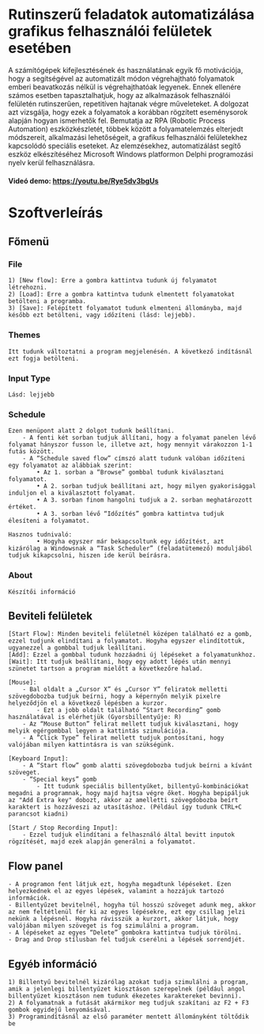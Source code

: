 # Rutinszerű feladatok automatizálása grafikus felhasználói felületek esetében

A számítógépek kifejlesztésének és használatának egyik fő motivációja, hogy a segítségével az automatizált módon végrehajtható folyamatok emberi beavatkozás nélkül is végrehajthatóak legyenek. Ennek ellenére számos esetben tapasztalhatjuk, hogy az alkalmazások felhasználói felületén rutinszerűen, repetitíven hajtanak végre műveleteket. A dolgozat azt vizsgálja, hogy ezek a folyamatok a korábban rögzített eseménysorok alapján hogyan ismerhetők fel. Bemutatja az RPA (Robotic Process Automation) eszközkészletét, többek között a folyamatelemzés elterjedt módszereit, alkalmazási lehetőségeit, a grafikus felhasználói felületekhez kapcsolódó speciális eseteket. Az elemzésekhez, automatizálást segítő eszköz elkészítéséhez Microsoft Windows platformon Delphi programozási nyelv kerül felhasználásra.

#### Videó demo: https://youtu.be/Rye5dv3bgUs

# Szoftverleírás

## Főmenü
### File

	1) [New flow]: Erre a gombra kattintva tudunk új folyamatot létrehozni.
	2) [Load]: Erre a gombra kattintva tudunk elmentett folyamatokat betölteni a programba.
	3) [Save]: Felépített folyamatot tudunk elmenteni állományba, majd később ezt betölteni, vagy időzíteni (lásd: lejjebb).
		
### Themes
	Itt tudunk változtatni a program megjelenésén. A következő indításnál ezt fogja betölteni.
### Input Type
	Lásd: lejjebb
### Schedule
	Ezen menüpont alatt 2 dolgot tudunk beállítani.
		- A fenti két sorban tudjuk állítani, hogy a folyamat panelen lévő folyamat hányszor fusson le, illetve azt, hogy mennyit várakozzon 1-1 futás között.
		- A “Schedule saved flow” címszó alatt tudunk valóban időzíteni egy folyamatot az alábbiak szerint:
			• Az 1. sorban a “Browse” gombbal tudunk kiválasztani folyamatot.
			• A 2. sorban tudjuk beállítani azt, hogy milyen gyakorisággal induljon el a kiválasztott folyamat.
			• A 3. sorban finom hangolni tudjuk a 2. sorban meghatározott értéket.
			• A 3. sorban lévő “Időzítés” gombra kattintva tudjuk élesíteni a folyamatot.
	
	Hasznos tudnivaló:
			• Hogyha egyszer már bekapcsoltunk egy időzítést, azt kizárólag a Windowsnak a “Task Scheduler” (feladatütemező) moduljából tudjuk kikapcsolni, hiszen ide kerül beírásra.
### About
	Készítői információ
	
## Beviteli felületek
	[Start Flow]: Minden beviteli felületnél középen található ez a gomb, ezzel tudjunk elindítani a folyamatot. Hogyha egyszer elindítottuk, ugyanezzel a gombbal tudjuk leállítani.
	[Add]: Ezzel a gombbal tudunk hozzáadni új lépéseket a folyamatunkhoz.
	[Wait]: Itt tudjuk beállítani, hogy egy adott lépés után mennyi szünetet tartson a program mielőtt a következőre halad.
		
	[Mouse]:
		- Bal oldalt a „Cursor X” és „Cursor Y” feliratok melletti szövegdobozba tudjuk beírni, hogy a képernyőn melyik pixelre helyeződjön el a következő lépésben a kurzor.
			- Ezt a jobb oldalt található “Start Recording” gomb használatával is elérhetjük (Gyorsbillentyűje: R)
		- Az “Mouse Button” felirat mellett tudjuk kiválasztani, hogy melyik egérgombbal legyen a kattintás szimulációja.
		- A ”Click Type” felirat mellett tudjuk pontosítani, hogy valójában milyen kattintásra is van szükségünk.	
	
	[Keyboard Input]:
		- A “Start flow” gomb alatti szövegdobozba tudjuk beírni a kívánt szöveget.
		- “Special keys” gomb
			- Itt tudunk speciális billentyűket, billentyű-kombinációkat megadni a programnak, hogy majd hajtsa végre őket. Hogyha bepipáljuk az "Add Extra key" dobozt, akkor az amelletti szövegdobozba beírt karaktert is hozzáveszi az utasításhoz. (Például így tudunk CTRL+C parancsot kiadni)
	
	[Start / Stop Recording Input]:
		- Ezzel tudjuk elindítani a felhasználó által bevitt inputok rögzítését, majd ezek alapján generálni a folyamatot.
	
## Flow panel
	- A programon fent látjuk ezt, hogyha megadtunk lépéseket. Ezen helyezkednek el az egyes lépések, valamint a hozzájuk tartozó információk.
	- Billentyűzet bevitelnél, hogyha túl hosszú szöveget adunk meg, akkor az nem feltétlenül fér ki az egyes lépésekre, ezt egy csillag jelzi nekünk a lépésnél. Hogyha rávisszük a kurzort, akkor látjuk, hogy valójában milyen szöveget is fog szimulálni a program.
	- A lépéseket az egyes “Delete” gombokra kattintva tudjuk törölni.
	- Drag and Drop stílusban fel tudjuk cserélni a lépések sorrendjét.

## Egyéb információ
	1) Billentyű bevitelnél kizárólag azokat tudja szimulálni a program, amik a jelenlegi billentyűzet kiosztáson szerepelnek (például angol billentyűzet kiosztáson nem tudunk ékezetes karaktereket bevinni).
	2) A folyamatnak a futását akármikor meg tudjuk szakítani az F2 + F3 gombok egyidejű lenyomásával.
	3) Programindításnál az első paraméter mentett állományként töltődik be

